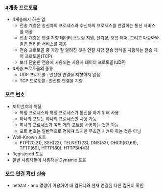 ### 4계층 프로토콜

- 4계층에서 하는 일
  - 전송 계층은 송신자의 프로세스와 수신자의 프로세스를 연결하는 통신 서비스를 제공
  - 전송 계층은 연결 지향 데이터 스트림 지원, 신뢰성, 흐름 제어, 그리고 다중화와 같은 편리한 서비스를 제공
  - 전송 프로토콜 중 가장 잘 알려진 것은 연결 지향 전송 방식을 사용하는 전송 제어 프로토콜(TCP)
  - 보다 단순한 전송에 사용되는 사용자 데이터 프로토콜(UDP)
- 4계층 프로토콜의 종류
  - UDP 프로토콜 : 안전한 연결을 지향하지 않음
  - TCP 프로토콜 : 안전한 연결을 지향

### 포트 번호

- 포트번호의 특징
  - 특정 프로세스와 특정 프로세스가 통신을 하기 위해 사용
  - 하나의 포트는 하나의 프로세스만 사용 가능
  - 하나의 프로세스가 여러 개의 포트를 사용하는 것은 가능
  - 포트 번호는 일반적으로 정해져 있지만 무조건 지켜야 하는 것은 아님
- Well-Known 포트
  - FTP(20,21), SSH(22), TELNET(23), DNS(53), DHCP(67,68), TFTP(69), HTTP(80), HTTPS(443)
- Registered 포트
- 일반 사용자들이 사용하는 Dynamic 포트

### 포트 연결 확인 실습

- netstat - ano 명령어 이용하여 내 컴퓨터와 현재 연결된 다른 컴퓨터 확인



